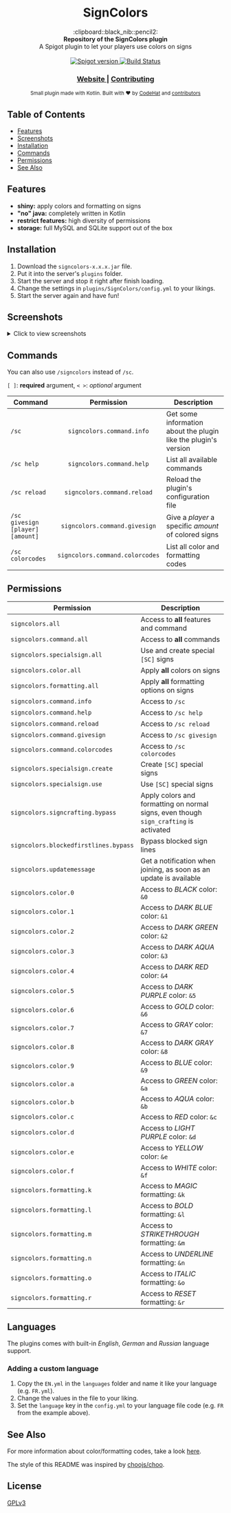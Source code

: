 <h1 align="center">SignColors</h1>

<div align="center">
  :clipboard::black_nib::pencil2:
</div>
<div align="center">
  <strong>Repository of the SignColors plugin</strong>
</div>
<div align="center">
  A Spigot plugin to let your players use colors on signs
</div>

<br />

<div align="center">
  <!-- Spigot version -->
  <a href="https://www.spigotmc.org/resources/signcolors.6135">
    <img src="https://img.shields.io/badge/spigot-v1.2.0-orange.svg?style=flat-square"
      alt="Spigot version" />
  </a>
  <!-- Build Status -->
  <a href="https://travis-ci.org/choojs/choo">
    <img src="https://img.shields.io/travis/kodehat/SignColors/master.svg?style=flat-square"
      alt="Build Status" />
  </a>
</div>

<div align="center">
  <h3>
    <a href="https://signcolors.codehat.de">
      Website
    </a>
    <span> | </span>
    <a href="https://github.com/kodehat/SignColors/blob/master/.github/CONTRIBUTING.md">
      Contributing
    </a>
  </h3>
</div>

<div align="center">
  <sub>Small plugin made with Kotlin. Built with ❤︎ by
  <a href="https://twitter.com/codehat">CodeHat</a> and
  <a href="https://github.com/kodehat/SignColors/graphs/contributors">
    contributors
  </a>
</div>


## Table of Contents
- [Features](#features)
- [Screenshots](#screenshots)
- [Installation](#installation)
- [Commands](#commands)
- [Permissions](#permissions)
- [See Also](#see-also)

## Features

- **shiny:** apply colors and formatting on signs
- **"no" java:** completely written in Kotlin
- **restrict features:** high diversity of permissions
- **storage:** full MySQL and SQLite support out of the box

## Installation

1. Download the `signcolors-x.x.x.jar` file.
2. Put it into the server's `plugins` folder.
3. Start the server and stop it right after finish loading.
4. Change the settings in `plugins/SignColors/config.yml` to your likings.
5. Start the server again and have fun!

## Screenshots

<details>
  <summary>Click to view screenshots</summary>

  #### Color and formatting codes 
  ![ColorAndFormattingCodes](https://static.codehat.de/pictures/signcolors/color_preview.png "Color and formatting codes")
  
  #### How to create a special sign
  ![HowToSpecialSign](https://static.codehat.de/pictures/signcolors/sign_howto.png "Creation of a special sign")

  #### Look of a special sign
  ![LookOfSpeicalSign](https://static.codehat.de/pictures/signcolors/sign_after.png "Look of special sign")

</details>

## Commands

You can also use `/signcolors` instead of `/sc`.

`[ ]`: **required** argument, `< >`: *optional* argument

| Command | Permission | Description |
| --- | :---: | --- |
| `/sc` | `signcolors.command.info` | Get some information about the plugin like the plugin's version |
| `/sc help` | `signcolors.command.help` | List all available commands |
| `/sc reload` | `signcolors.command.reload` | Reload the plugin's configuration file |
| `/sc givesign [player] [amount]` | `signcolors.command.givesign` | Give a *player* a specific *amount* of colored signs |
| `/sc colorcodes` | `signcolors.command.colorcodes` | List all color and formatting codes |

## Permissions

| Permission | Description |
| --- | --- |
| `signcolors.all` | Access to **all** features and command |
| `signcolors.command.all` | Access to **all** commands |
| `signcolors.specialsign.all` | Use and create special `[SC]` signs |
| `signcolors.color.all` | Apply **all** colors on signs |
| `signcolors.formatting.all` | Apply **all** formatting options on signs |
| `signcolors.command.info` | Access to `/sc` |
| `signcolors.command.help` | Access to `/sc help` |
| `signcolors.command.reload` | Access to `/sc reload` |
| `signcolors.command.givesign` | Access to `/sc givesign` |
| `signcolors.command.colorcodes` | Access to `/sc colorcodes` |
| `signcolors.specialsign.create` | Create `[SC]` special signs |
| `signcolors.specialsign.use` | Use `[SC]` special signs |
| `signcolors.signcrafting.bypass` | Apply colors and formatting on normal signs, even though `sign_crafting` is activated |
| `signcolors.blockedfirstlines.bypass` | Bypass blocked sign lines |
| `signcolors.updatemessage` | Get a notification when joining, as soon as an update is available |
| `signcolors.color.0` | Access to *BLACK* color: `&0` |
| `signcolors.color.1` | Access to *DARK BLUE* color: `&1` |
| `signcolors.color.2` | Access to *DARK GREEN* color: `&2` |
| `signcolors.color.3` | Access to *DARK AQUA* color: `&3` |
| `signcolors.color.4` | Access to *DARK RED* color: `&4` |
| `signcolors.color.5` | Access to *DARK PURPLE* color: `&5` |
| `signcolors.color.6` | Access to *GOLD* color: `&6` |
| `signcolors.color.7` | Access to *GRAY* color: `&7` |
| `signcolors.color.8` | Access to *DARK GRAY* color: `&8` |
| `signcolors.color.9` | Access to *BLUE* color: `&9` |
| `signcolors.color.a` | Access to *GREEN* color: `&a` |
| `signcolors.color.b` | Access to *AQUA* color: `&b` |
| `signcolors.color.c` | Access to *RED* color: `&c` |
| `signcolors.color.d` | Access to *LIGHT PURPLE* color: `&d` |
| `signcolors.color.e` | Access to *YELLOW* color: `&e` |
| `signcolors.color.f` | Access to *WHITE* color: `&f` |
| `signcolors.formatting.k` | Access to *MAGIC* formatting: `&k` |
| `signcolors.formatting.l` | Access to *BOLD* formatting: `&l` |
| `signcolors.formatting.m` | Access to *STRIKETHROUGH* formatting: `&m` |
| `signcolors.formatting.n` | Access to *UNDERLINE* formatting: `&n` |
| `signcolors.formatting.o` | Access to *ITALIC* formatting: `&o` |
| `signcolors.formatting.r` | Access to *RESET* formatting: `&r` |

## Languages

The plugins comes with built-in *English*, *German* and *Russian* language support.

### Adding a custom language

1. Copy the `EN.yml` in the `languages` folder and name it like your language (e.g. `FR.yml`).
2. Change the values in the file to your liking.
3. Set the `language` key in the `config.yml` to your language file code (e.g. `FR` from the example above).

## See Also

For more information about color/formatting codes, take a look [here](https://minecraft.gamepedia.com/Formatting_codes).

The style of this README was inspired by [choojs/choo](https://github.com/choojs/choo).

## License

[GPLv3](https://tldrlegal.com/license/gnu-general-public-license-v3-(gpl-3))
